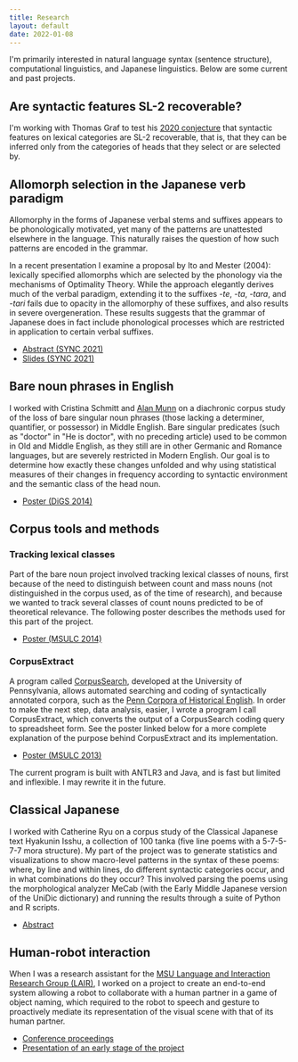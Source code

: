 ```yaml
---
title: Research
layout: default
date: 2022-01-08
---
```


I'm primarily interested in natural language syntax (sentence structure), computational linguistics, and Japanese linguistics. Below are some current and past projects.


## Are syntactic features SL-2 recoverable?

I'm working with Thomas Graf to test his [2020 conjecture][graf-curbing] that syntactic features on lexical categories are SL-2 recoverable, that is, that they can be inferred only from the categories of heads that they select or are selected by.

[graf-curbing]: https://thomasgraf.net/output/graf20sciltalk.html


## Allomorph selection in the Japanese verb paradigm

Allomorphy in the forms of Japanese verbal stems and suffixes appears to be phonologically motivated, yet many of the patterns are unattested elsewhere in the language. This naturally raises the question of how such patterns are encoded in the grammar.

In a recent presentation I examine a proposal by Ito and Mester (2004): lexically specified allomorphs which are selected by the phonology via the mechanisms of Optimality Theory. While the approach elegantly derives much of the verbal paradigm, extending it to the suffixes *-te*, *-ta*, *-tara*, and *-tari* fails due to opacity in the allomorphy of these suffixes, and also results in severe overgeneration. These results suggests that the grammar of Japanese does in fact include phonological processes which are restricted in application to certain verbal suffixes.

* [Abstract (SYNC 2021)](/files/hanson-sync2021-jpnvb-abstract.pdf)
* [Slides (SYNC 2021)](/files/hanson-sync2021-jpnvb-poster.pdf)


## Bare noun phrases in English

I worked with Cristina Schmitt and [Alan Munn][munn] on a diachronic corpus study of the loss of bare singular noun phrases (those lacking a determiner, quantifier, or possessor) in Middle English. Bare singular predicates (such as "doctor" in "He is doctor", with no preceding article) used to be common in Old and Middle English, as they still are in other Germanic and Romance languages, but are severely restricted in Modern English. Our goal is to determine how exactly these changes unfolded and why using statistical measures of their changes in frequency according to syntactic environment and the semantic class of the head noun.

* [Poster (DiGS 2014)](/files/hanson-etal-digs-2014-poster.pdf)

[munn]: http://www.msu.edu/~amunn
[pche]: http://www.ling.upenn.edu/hist-corpora/
[cs]: http://corpussearch.sourceforge.net/


## Corpus tools and methods

### Tracking lexical classes

Part of the bare noun project involved tracking lexical classes of nouns, first because of the need to distinguish between count and mass nouns (not distinguished in the corpus used, as of the time of research), and because we wanted to track several classes of count nouns predicted to be of theoretical relevance. The following poster describes the methods used for this part of the project.

* [Poster (MSULC 2014)](/files/hanson-msulc-2014-poster-corpus-methods.pdf)

### CorpusExtract

A program called [CorpusSearch][cs], developed at the University of Pennsylvania, allows automated searching and coding of syntactically annotated corpora, such as the [Penn Corpora of Historical English][pche]. In order to make the next step, data analysis, easier, I wrote a program I call CorpusExtract, which converts the output of a CorpusSearch coding query to spreadsheet form. See the poster linked below for a more complete explanation of the purpose behind CorpusExtract and its implementation.

* [Poster (MSULC 2013)](/files/hanson-corpusextract-poster-2013.pdf)

The current program is built with ANTLR3 and Java, and is fast but limited and inflexible. I may rewrite it in the future.


## Classical Japanese

I worked with Catherine Ryu on a corpus study of the Classical Japanese text  Hyakunin Isshu, a collection of 100 tanka (five line poems with a 5-7-5-7-7 mora structure). My part of the project was to generate statistics and visualizations to show macro-level patterns in the syntax of these poems: where, by line and within lines, do different syntactic categories occur, and in what combinations do they occur? This involved parsing the poems using the morphological analyzer MeCab (with the Early Middle Japanese version of the UniDic dictionary) and running the results through a suite of Python and R scripts.

* [Abstract](/files/hanson-cjpn-poetry-abstract.pdf)


## Human-robot interaction

When I was a research assistant for the [MSU Language and Interaction Research Group (LAIR)][lair], I worked on a project to create an end-to-end system allowing a robot to collaborate with a human partner in a game of object naming, which required to the robot to speech and gesture to proactively mediate its representation of the visual scene with that of its human partner.

* [Conference proceedings](http://dx.doi.org/10.1145/2559636.2559677)
* [Presentation of an early stage of the project](/files/hanson-darwin-presentation-2012.pdf)

[lair]: http://lair.cse.msu.edu/
